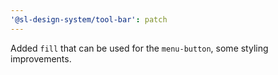 ```yaml
---
'@sl-design-system/tool-bar': patch
---
```


Added `fill` that can be used for the `menu-button`, some styling improvements.
